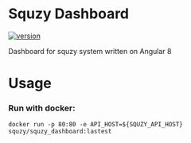 # Squzy Dashboard

[![version](https://img.shields.io/github/v/release/squzy/squzy-dashboard.svg)](https://github.com/squzy/squzy-dashboard)

Dashboard for squzy system written on Angular 8

# Usage

### Run with docker:

```shell script
docker run -p 80:80 -e API_HOST=${SQUZY_API_HOST} squzy/squzy_dashboard:lastest
```
